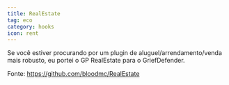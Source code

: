 ```yaml
---
title: RealEstate
tag: eco
category: hooks
icon: rent
---
```


Se você estiver procurando por um plugin de aluguel/arrendamento/venda mais robusto, eu portei o GP RealEstate para o GriefDefender.

Fonte: https://github.com/bloodmc/RealEstate
